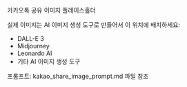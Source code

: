 카카오톡 공유 이미지 플레이스홀더

실제 이미지는 AI 이미지 생성 도구로 만들어서 이 위치에 배치하세요:

- DALL-E 3
- Midjourney
- Leonardo AI
- 기타 AI 이미지 생성 도구

프롬프트: kakao_share_image_prompt.md 파일 참조
